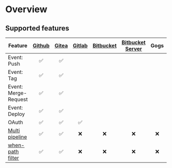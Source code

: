 # Overview

## Supported features

| Feature | [Github](github/) | [Gitea](gitea/) | [Gitlab](gitlab/) | [Bitbucket](bitbucket/) | [Bitbucket Server](bitbucket_server/) | Gogs | Coding | Gerrit |
| --- | :---: | :---: | :---: | :---: | :---: | :---: | :---: | :---: |
| Event: Push | :white_check_mark: | :white_check_mark: |
| Event: Tag | :white_check_mark: | :white_check_mark: |
| Event: Merge-Request | :white_check_mark: | :white_check_mark: |
| Event: Deploy | :white_check_mark: | :white_check_mark: |
| OAuth | :white_check_mark: | :white_check_mark: | :white_check_mark: |
| [Multi pipeline](http://localhost:3000/docs/usage/multi-pipeline) | :white_check_mark: | :white_check_mark: | :x: | :x: | :x: | :x: | :x: | :x: |
| [when-path filter](/docs/usage/) | :white_check_mark: | :white_check_mark: | :x: | :x: | :x: | :x: | :x: | :x: |
